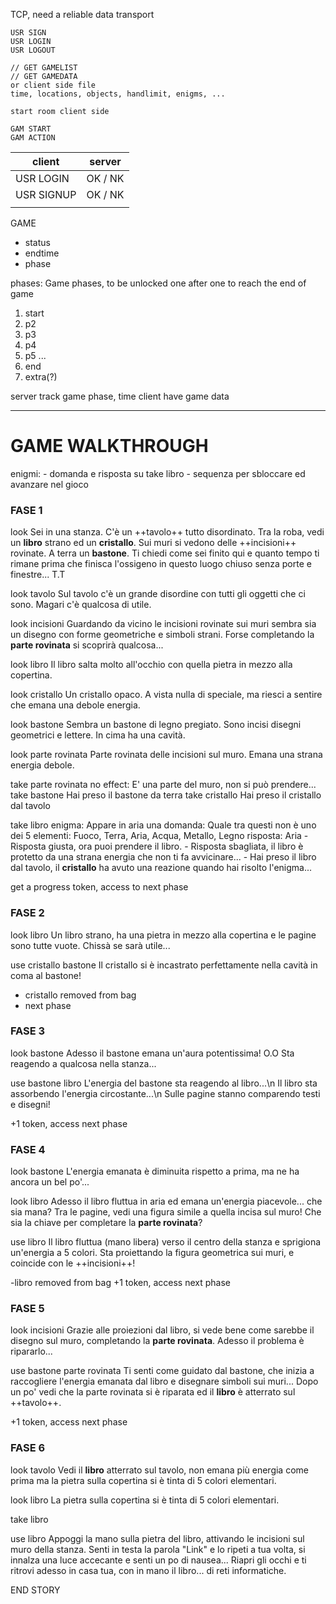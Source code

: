 TCP, need a reliable data transport 


```
USR SIGN
USR LOGIN
USR LOGOUT

// GET GAMELIST
// GET GAMEDATA 
or client side file
time, locations, objects, handlimit, enigms, ...

start room client side

GAM START
GAM ACTION

```

| client     | server  |
| ---------- | ------- |
| USR LOGIN  | OK / NK |
| USR SIGNUP | OK / NK |
|            |         |


GAME
- status
- endtime
- phase

phases: Game phases, to be unlocked one after one to reach the end of game
1. start
2. p2
3. p3
4. p4
5. p5
...
7. end
8. extra(?)



server track game phase, time
client have game data

---------------------------------------------------------

# GAME WALKTHROUGH

enigmi:
    - domanda e risposta su take libro
    - sequenza <use cristallo bastone> <use bastone libro> <use libro> <use bastone> per sbloccare ed avanzare nel gioco


### FASE 1

look 
Sei in una stanza. C'è un ++tavolo++ tutto disordinato. 
Tra la roba, vedi un **libro** strano ed un **cristallo**.
Sui muri si vedono delle ++incisioni++ rovinate. A terra un **bastone**. Ti chiedi come sei finito qui e quanto tempo ti rimane prima che finisca l'ossigeno in questo luogo chiuso senza porte e finestre... T.T

look tavolo
Sul tavolo c'è un grande disordine con tutti gli oggetti che ci sono. Magari c'è qualcosa di utile.

look incisioni
Guardando da vicino le incisioni rovinate sui muri sembra sia un disegno con forme geometriche e simboli strani. Forse completando la **parte rovinata** si scoprirà qualcosa...

look libro
Il libro salta molto all'occhio con quella pietra in mezzo alla copertina.

look cristallo
Un cristallo opaco. A vista nulla di speciale, ma riesci a sentire che emana una debole energia.

look bastone
Sembra un bastone di legno pregiato. Sono incisi disegni geometrici e lettere. In cima ha una cavità.

look parte rovinata
Parte rovinata delle incisioni sul muro. Emana una strana energia debole.

take parte rovinata 
    no effect: E' una parte del muro, non si può prendere...
take bastone
    Hai preso il bastone da terra
take cristallo
    Hai preso il cristallo dal tavolo

take libro 
    enigma: Appare in aria una domanda: Quale tra questi non è uno dei 5 elementi: Fuoco, Terra, Aria, Acqua, Metallo, Legno
    risposta: Aria
    - Risposta giusta, ora puoi prendere il libro.
    - Risposta sbagliata, il libro è protetto da una strana energia che non ti fa avvicinare...
    - Hai preso il libro dal tavolo, il **cristallo** ha avuto una reazione quando hai risolto l'enigma...

get a progress token, access to next phase

### FASE 2

look libro
Un libro strano, ha una pietra in mezzo alla copertina e le pagine sono tutte vuote. Chissà se sarà utile...

use cristallo bastone
Il cristallo si è incastrato perfettamente nella cavità in coma al bastone!
- cristallo removed from bag
- next phase

### FASE 3

look bastone
Adesso il bastone emana un'aura potentissima! O.O
Sta reagendo a qualcosa nella stanza...

use bastone libro
L'energia del bastone sta reagendo al libro...\n
Il libro sta assorbendo l'energia circostante...\n
Sulle pagine stanno comparendo testi e disegni!

+1 token, access next phase

### FASE 4

look bastone
L'energia emanata è diminuita rispetto a prima, ma ne ha ancora un bel po'...

look libro
Adesso il libro fluttua in aria ed emana un'energia piacevole... che sia mana?
Tra le pagine, vedi una figura simile a quella incisa sul muro!
Che sia la chiave per completare la **parte rovinata**?

use libro
Il libro fluttua (mano libera) verso il centro della stanza e sprigiona un'energia a 5 colori.
Sta proiettando la figura geometrica sui muri, e coincide con le ++incisioni++!

-libro removed from bag 
+1 token, access next phase

### FASE 5

look incisioni
Grazie alle proiezioni dal libro, si vede bene come sarebbe il disegno sul muro, completando la **parte rovinata**. Adesso il problema è ripararlo...

use bastone parte rovinata
Ti senti come guidato dal bastone, che inizia a raccogliere l'energia emanata dal libro e disegnare simboli sui muri...
Dopo un po' vedi che la parte rovinata si è riparata ed il **libro** è atterrato sul ++tavolo++.

+1 token, access next phase

### FASE 6

look tavolo
Vedi il **libro** atterrato sul tavolo, non emana più energia come prima ma la pietra sulla copertina si è tinta di 5 colori elementari.

look libro
La pietra sulla copertina si è tinta di 5 colori elementari. 

take libro 

use libro
Appoggi la mano sulla pietra del libro, attivando le incisioni sul muro della stanza. Senti in testa la parola "Link" e lo ripeti a tua volta, si innalza una luce accecante e senti un po di nausea...
Riapri gli occhi e ti ritrovi adesso in casa tua, con in mano il libro... di reti informatiche.

END STORY

